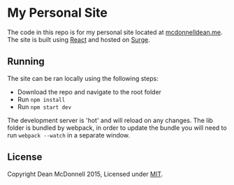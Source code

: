 # My Personal Site
The code in this repo is for my personal site located at [mcdonnelldean.me](http://mcdonnelldean.me). The site is built using
[React](http://facebook.github.io/react/) and hosted on [Surge](https://surge.sh/).

## Running
The site can be ran locally using the following steps:

- Download the repo and navigate to the root folder
- Run `npm install`
- Run `npm start dev`

The development server is 'hot' and will reload on any changes. The lib folder is bundled by webpack, in order
to update the bundle you will need to run `webpack --watch` in a separate window.

## License

Copyright Dean McDonnell 2015, Licensed under [MIT][].

[MIT]: ./LICENSE
